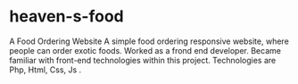 # heaven-s-food
A Food Ordering Website
A simple food ordering responsive website, where people can order exotic foods. 
Worked as a frond end developer. 
Became familiar with front-end technologies within this project. 
Technologies are Php, Html, Css, Js .

